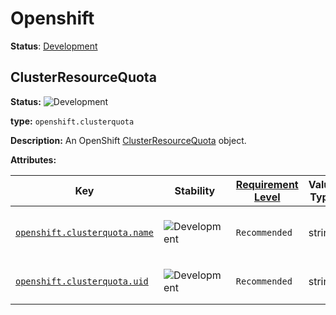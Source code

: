 # Openshift

**Status**: [Development][DocumentStatus]

## ClusterResourceQuota

<!-- semconv entity.openshift.clusterquota -->
<!-- NOTE: THIS TEXT IS AUTOGENERATED. DO NOT EDIT BY HAND. -->
<!-- see templates/registry/markdown/snippet.md.j2 -->
<!-- prettier-ignore-start -->
<!-- markdownlint-capture -->
<!-- markdownlint-disable -->


**Status:** ![Development](https://img.shields.io/badge/-development-blue)

**type:** `openshift.clusterquota`

**Description:** An OpenShift [ClusterResourceQuota](https://docs.redhat.com/en/documentation/openshift_container_platform/4.19/html/schedule_and_quota_apis/clusterresourcequota-quota-openshift-io-v1#clusterresourcequota-quota-openshift-io-v1) object.

**Attributes:**

| Key | Stability | [Requirement Level](https://opentelemetry.io/docs/specs/semconv/general/attribute-requirement-level/) | Value Type | Description | Example Values |
|---|---|---|---|---|---|
| [`openshift.clusterquota.name`](/docs/registry/attributes/openshift.md) | ![Development](https://img.shields.io/badge/-development-blue) | `Recommended` | string | The name of the cluster quota. | `opentelemetry` |
| [`openshift.clusterquota.uid`](/docs/registry/attributes/openshift.md) | ![Development](https://img.shields.io/badge/-development-blue) | `Recommended` | string | The UID of the cluster quota. | `275ecb36-5aa8-4c2a-9c47-d8bb681b9aff` |

<!-- markdownlint-restore -->
<!-- prettier-ignore-end -->
<!-- END AUTOGENERATED TEXT -->
<!-- endsemconv -->

[DocumentStatus]: https://opentelemetry.io/docs/specs/otel/document-status
